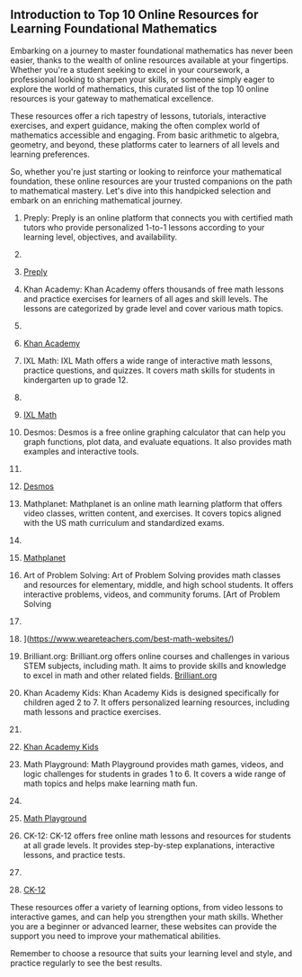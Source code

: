 ## Introduction to Top 10 Online Resources for Learning Foundational Mathematics

Embarking on a journey to master foundational mathematics has never been easier, thanks to the wealth of online resources available at your fingertips. Whether you're a student seeking to excel in your coursework, a professional looking to sharpen your skills, or someone simply eager to explore the world of mathematics, this curated list of the top 10 online resources is your gateway to mathematical excellence.

These resources offer a rich tapestry of lessons, tutorials, interactive exercises, and expert guidance, making the often complex world of mathematics accessible and engaging. From basic arithmetic to algebra, geometry, and beyond, these platforms cater to learners of all levels and learning preferences.

So, whether you're just starting or looking to reinforce your mathematical foundation, these online resources are your trusted companions on the path to mathematical mastery. Let's dive into this handpicked selection and embark on an enriching mathematical journey.

1. Preply: Preply is an online platform that connects you with certified math tutors who provide personalized 1-to-1 lessons according to your learning level, objectives, and availability.
2.
3. [Preply](https://preply.com/en/blog/best-math-learning-websites/)

4. Khan Academy: Khan Academy offers thousands of free math lessons and practice exercises for learners of all ages and skill levels. The lessons are categorized by grade level and cover various math topics.
5.
6. [Khan Academy](https://preply.com/en/blog/best-math-learning-websites/)

7. IXL Math: IXL Math offers a wide range of interactive math lessons, practice questions, and quizzes. It covers math skills for students in kindergarten up to grade 12.
8.
9. [IXL Math](https://www.weareteachers.com/best-math-websites/)

10. Desmos: Desmos is a free online graphing calculator that can help you graph functions, plot data, and evaluate equations. It also provides math examples and interactive tools.
11.
12. [Desmos](https://www.teachthought.com/pedagogy/teaching-math-online/)

13. Mathplanet: Mathplanet is an online math learning platform that offers video classes, written content, and exercises. It covers topics aligned with the US math curriculum and standardized exams.
14.
15. [Mathplanet](https://www.boredteachers.com/post/the-best-online-math-resources-for-all-grade-levels)

16. Art of Problem Solving: Art of Problem Solving provides math classes and resources for elementary, middle, and high school students. It offers interactive problems, videos, and community forums. [Art of Problem Solving
17.
18. ](https://www.weareteachers.com/best-math-websites/)

19. Brilliant.org: Brilliant.org offers online courses and challenges in various STEM subjects, including math. It aims to provide skills and knowledge to excel in math and other related fields. [Brilliant.org](https://preply.com/en/blog/best-math-learning-websites/)

20. Khan Academy Kids: Khan Academy Kids is designed specifically for children aged 2 to 7. It offers personalized learning resources, including math lessons and practice exercises.
21.
22. [Khan Academy Kids](https://www.stemvillage.com/blog/top-ten-best-math-learning-resources)

23. Math Playground: Math Playground provides math games, videos, and logic challenges for students in grades 1 to 6. It covers a wide range of math topics and helps make learning math fun.
24.
25. [Math Playground](https://www.stemvillage.com/blog/top-ten-best-math-learning-resources)

26. CK-12: CK-12 offers free online math lessons and resources for students at all grade levels. It provides step-by-step explanations, interactive lessons, and practice tests.
27.
28. [CK-12](https://www.stemvillage.com/blog/top-ten-best-math-learning-resources)

These resources offer a variety of learning options, from video lessons to interactive games, and can help you strengthen your math skills. Whether you are a beginner or advanced learner, these websites can provide the support you need to improve your mathematical abilities.

Remember to choose a resource that suits your learning level and style, and practice regularly to see the best results.

